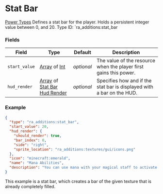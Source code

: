 # Stat Bar
[Power Types](../power_types.md)
Defines a stat bar for the player. Holds a persistent integer value between 0, and 20.
Type ID: `ra_additions:stat_bar
### Fields
 | Field | Type | Default | Description | 
|---|---|---|---|
 | `start_value` | [Array](../data_types/array.md) of [Int](../data_types/int.md) | _optional_ | The value of the resource when the player first gains this power. | 
 | `hud_render` | [Array](../data_types/array.md) of [Stat Bar Hud Render](../data_types/stat_bar_hud_render.md) | _optional_ | Specifies how and if the stat bar is displayed with a bar on the HUD. | 

### Example
```json
{
  "type": "ra_additions:stat_bar",
  "start_value": 20,
  "hud_render": {
    "should_render": true,
    "bar_index": 0,
    "side": "right",
    "sprite_location": "ra_additions:textures/gui/icons.png"
  },
  "icon": "minecraft:emerald",
  "name": "Mana Abilities",
  "description": "You can use mana with your magical staff to activate its powers."
}
```
This example is a stat bar, which creates a bar of the given texture that is already completely filled.
